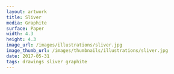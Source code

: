 ```yaml
---
layout: artwork
title: Sliver
media: Graphite
surface: Paper
width: 4.3
height: 4.3
image_url: /images/illustrations/sliver.jpg
image_thumb_url: /images/thumbnails/illustrations/sliver.jpg
date: 2017-05-31 
tags: drawings sliver graphite
---
```


